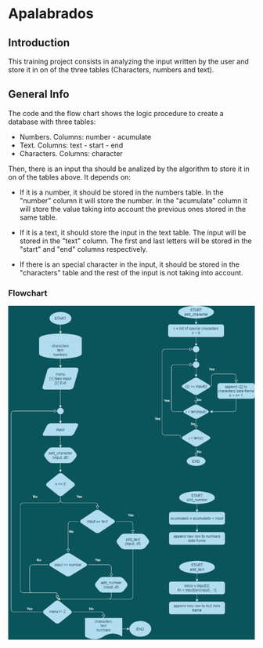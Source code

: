 # Apalabrados



## Introduction

This training project consists in analyzing the input written by the user and store it in on of the three tables (Characters, numbers and text).


## General Info

The code and the flow chart shows the logic procedure to create a database with three tables:

 * Numbers. Columns: number - acumulate
 * Text. Columns: text - start - end
 * Characters. Columns: character

Then, there is an input tha should be analized by the algorithm to store it in on of the tables above. It depends on:

 * If it is a number, it should be stored in the numbers table. In the "number" column it will store the number. In the "acumulate" column it will store the value taking into account the previous ones stored in the same table.
  
 * If it is a text, it should store the input in the text table. The input will be stored in the "text" column. The first and last letters will be stored in the "start" and "end" columns respectively.
  
 * If there is an special character in the input, it should be stored in the "characters" table and the rest of the input is not taking into account.
 

### Flowchart
  
![](/Nuevo.drawio.png)
